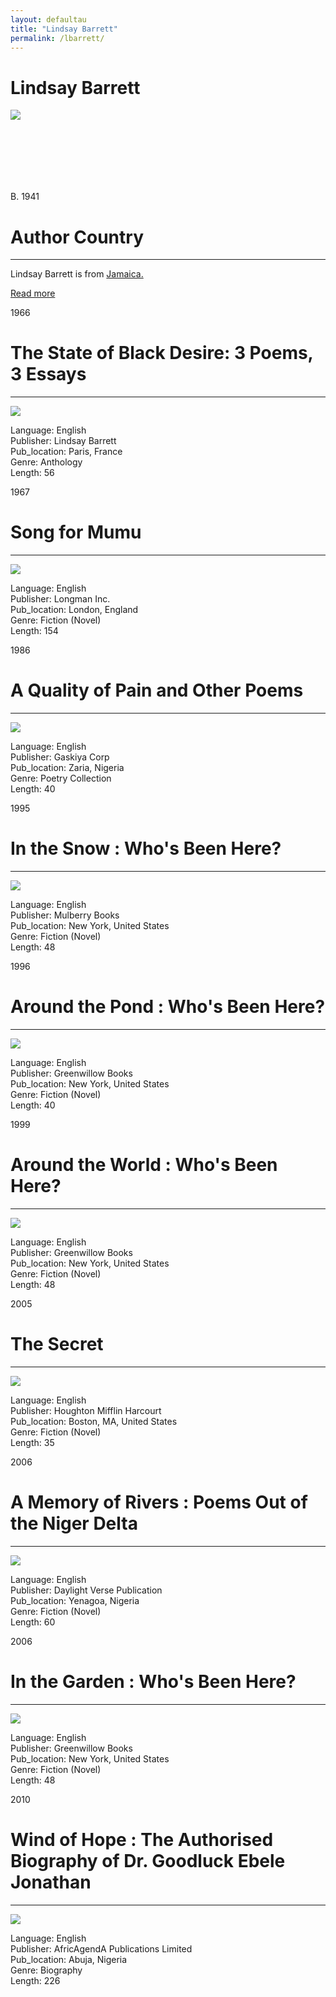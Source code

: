 ```yaml
---
layout: defaultau
title: "Lindsay Barrett"
permalink: /lbarrett/
---
```

<!-- partial:index.partial.html -->
<div class="content">
    <h1>Lindsay Barrett</h1>
    <div class="quote">
        <div><img src="https://upload.wikimedia.org/wikipedia/commons/thumb/4/46/Lindsay_Barrett_%28Ogidi%2C_Nigeria%2C_1983%29.jpg/330px-Lindsay_Barrett_%28Ogidi%2C_Nigeria%2C_1983%29.jpg" class="logo"></div>
    </div>
    <div class="timeline">
        <div style="padding-bottom:100px;"></div>
        <div class="block">
            <div class="date right"><p class="right"> B. 1941 </p></div>
            <div class="dot"></div>
            <div class="left first">
            <div class="author_country">
                <h1>Author Country</h1><hr>
            <div class="aclocation"><p>Lindsay Barrett is from <a href="{{ site.baseurl }}/4">Jamaica.</a></p></div>
                <div class="acreadmore"><a href="https://en.wikipedia.org/wiki/Lindsay_Barrett" target="_blank">Read more</a></div>
            </div>
            </div>
        </div>
        <div class="block">
            <div class="date left"><p class="left">1966</p></div>
            <div class="dot"></div>
            <div class="right">
                <h1>The State of Black Desire: 3 Poems, 3 Essays</h1><hr>
                <p><img src="https://pictures.abebooks.com/inventory/30495603054_2.jpg"></p>
                <p>
                Language: English<br/>
                Publisher: Lindsay Barrett<br/>
                Pub_location: Paris, France<br/>
                Genre: Anthology<br/>
                Length: 56</p>
            </div>
        </div>
        <div class="block">
            <div class="date right"><p class="right">1967</p></div>
            <div class="dot"></div>
            <div class="left hide">
                <h1>Song for Mumu</h1><hr>
                <p><img src="https://pictures.abebooks.com/isbn/9780882580067-us.jpg"></p>
                <p>Language: English<br/>
                Publisher: Longman Inc.<br/>
                Pub_location: London, England<br/>
                Genre: Fiction (Novel)<br/>
                Length: 154</p>
            </div>
        </div>
        <div class="block">
            <div class="date left"><p class="left">1986</p></div>
            <div class="dot"></div>
            <div class="right hide">
                <h1>A Quality of Pain and Other Poems</h1><hr>
                <p><img src="https://books.google.tt/books/content?id=xHIIAQAAIAAJ&printsec=frontcover&img=1&zoom=5&imgtk=AFLRE70_ZGQhlI1eNpapWn2cKMmbZ0GtUKk2ZhEN3GLG54SczK9839LLqCtN4GzIgOZsDWFq8mspGN5c1ZkHTcfYlUYgVrBHXeK6TpBgsHZy_RKPri0RpG0srs-msovXnf3uSDJtvnyT"></p>
                <p>Language: English<br/>
                Publisher: Gaskiya Corp<br/>
                Pub_location: Zaria, Nigeria<br/>
                Genre: Poetry Collection<br/>
                Length: 40</p>
            </div>
        </div>
        <div class="block">
            <div class="date right"><p class="right">1995</p></div>
            <div class="dot"></div>
            <div class="left hide">
                <h1>In the Snow : Who's Been Here?</h1><hr>
                <p><img src="https://images-na.ssl-images-amazon.com/images/I/510AwMC-HBL._AC_UL600_SR600,600_.jpg"></p>
                <p>Language: English<br/>
                Publisher: Mulberry Books<br/>
                Pub_location: New York, United States<br/>
                Genre: Fiction (Novel)<br/>
                Length: 48</p>
            </div>
        </div>
        <div class="block">
            <div class="date left"><p class="left">1996</p></div>
            <div class="dot"></div>
            <div class="right hide">
                <h1>Around the Pond : Who's Been Here?</h1><hr>
                <p><img src="https://m.media-amazon.com/images/I/61yebCDC01L._AC_SY780_.jpg"></p>
                <p>Language: English<br/>
                Publisher: Greenwillow Books<br/>
                Pub_location: New York, United States<br/>
                Genre: Fiction (Novel)<br/>
                Length: 40</p>
            </div>
        </div>
        <div class="block">
            <div class="date right"><p class="right">1999</p></div>
            <div class="dot"></div>
            <div class="left hide">
                <h1>Around the World : Who's Been Here?</h1><hr>
                <p><img src="https://m.media-amazon.com/images/I/61aoP2GzmCL._AC_AC_SY350_QL15_.jpg"></p>
                <p>Language: English<br/>
                Publisher: Greenwillow Books<br/>
                Pub_location: New York, United States<br/>
                Genre: Fiction (Novel)<br/>
                Length: 48</p>
            </div>
        </div>
        <div class="block">
            <div class="date left"><p class="left">2005</p></div>
            <div class="dot"></div>
            <div class="right hide">
                <h1>The Secret</h1><hr>
                <p><img src="https://m.media-amazon.com/images/I/51h5jCc9ydL._AC_SY780_.jpg"></p>
                <p>Language: English<br/>
                Publisher: Houghton Mifflin Harcourt<br/>
                Pub_location: Boston, MA, United States<br/>
                Genre: Fiction (Novel)<br/>
                Length: 35</p>
            </div>
        </div>
        <div class="block">
            <div class="date right"><p class="right">2006</p></div>
            <div class="dot"></div>
            <div class="left hide">
                <h1>A Memory of Rivers : Poems Out of the Niger Delta</h1><hr>
                <p><img src="https://books.google.dm/books/content?id=Q19KAQAAIAAJ&printsec=frontcover&img=1&zoom=1&imgtk=AFLRE71Q0BTsaQ33spWyGUvlqOXklcQHF0MOglOXyWTbKuW81WO_NeITW2nVuE8riEAkY659IhDSFxGr4rE0KctwTL_CasAgwt3wpq4uTVx6_0M7xSXTeJDB5OI8NbT_uoUWOY3Cb_mz"></p>
                <p>Language: English<br/>
                Publisher: Daylight Verse Publication<br/>
                Pub_location: Yenagoa, Nigeria<br/>
                Genre: Fiction (Novel)<br/>
                Length: 60</p>
            </div>
        </div>
        <div class="block">
            <div class="date left"><p class="left">2006</p></div>
            <div class="dot"></div>
            <div class="right hide">
                <h1>In the Garden : Who's Been Here?</h1><hr>
                <p><img src="https://encrypted-tbn0.gstatic.com/images?q=tbn:ANd9GcTccEnlcoo0WiIXvDasIz_VLtYZSJNibY_YLX-ws-Rd0ZHpFfVu"></p>
                <p>Language: English<br/>
                Publisher: Greenwillow Books<br/>
                Pub_location: New York, United States<br/>
                Genre: Fiction (Novel)<br/>
                Length: 48</p>
            </div>
        </div>
        <div class="block">
            <div class="date left"><p class="left">2010</p></div>
            <div class="dot"></div>
            <div class="right hide">
                <h1>Wind of Hope : The Authorised Biography of Dr. Goodluck Ebele Jonathan</h1><hr>
                <p><img src="https://www.marymartin.com/web/imageAction?imageId=157091_med.jpg"></p>
                <p>Language: English<br/>
                Publisher: AfricAgendA Publications Limited<br/>
                Pub_location: Abuja, Nigeria<br/>
                Genre: Biography<br/>
                Length: 226</p>
            </div>
        </div>
        <div id="footer">
    </div>
  <!-- partial -->
<script src='https://cdnjs.cloudflare.com/ajax/libs/jquery/3.1.1/jquery.min.js'></script><script  src="{{ site.baseurl }}/assets/js/authorscript.js"></script>